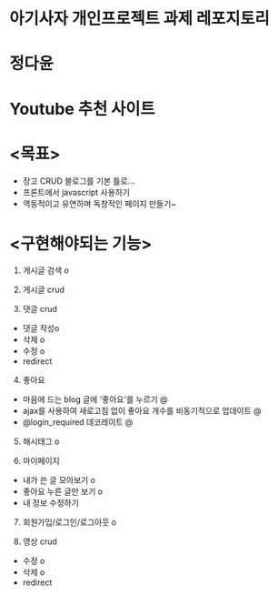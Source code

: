 # 아기사자 개인프로젝트 과제 레포지토리
# 정다윤

<h1>Youtube 추천 사이트</h1>

# <목표>
* 장고 CRUD 블로그를 기본 틀로...
* 프론트에서 javascript 사용하기 
* 역동적이고 유연하며 독창적인 페이지 만들기~

# <구현해야되는 기능>
1. 게시글 검색 o

2. 게시글 crud 

3. 댓글 crud 
- 댓글 작성o
- 삭제 o
- 수정 o
- redirect 

4. 좋아요 
- 마음에 드는 blog 글에 '좋아요'를 누르기 @
- ajax를 사용하여 새로고침 없이 좋아요 개수를 비동기적으로 업데이트 @
- @login_required 데코레이트 @

5. 해시태그 o

6. 마이페이지
- 내가 쓴 글 모아보기 o
- 좋아요 누른 글만 보기 o
- 내 정보 수정하기

7. 회원가입/로그인/로그아웃 o

8. 영상 crud
- 수정 o
- 삭제 o
- redirect 